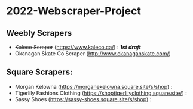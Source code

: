 # 2022-Webscraper-Project

  ## Weebly Scrapers
  - ~~Kaleco Scraper~~ (https://www.kaleco.ca/) : ***1st draft***
  - Okanagan Skate Co Scraper (http://www.okanaganskate.com/)
    
  ## Square Scrapers:
  - Morgan Kelowna (https://morganekelowna.square.site/s/shop) : 
  - Tigerlily Fashions Clothing (https://shoptigerlilyclothing.square.site/) :
  - Sassy Shoes (https://sassy-shoes.square.site/s/shop) : 
